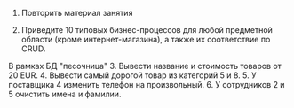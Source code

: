 1. Повторить материал занятия

2. Приведите 10 типовых бизнес-процессов для любой предметной области (кроме интернет-магазина), а также их соответствие по CRUD.

В рамках БД "песочница"
3. Вывести название и стоимость товаров от 20 EUR.
4. Вывести самый дорогой товар из категорий 5 и 8.
5. У поставщика 4 изменить телефон на произвольный.
6. У сотрудников 2 и 5 очистить имена и фамилии.